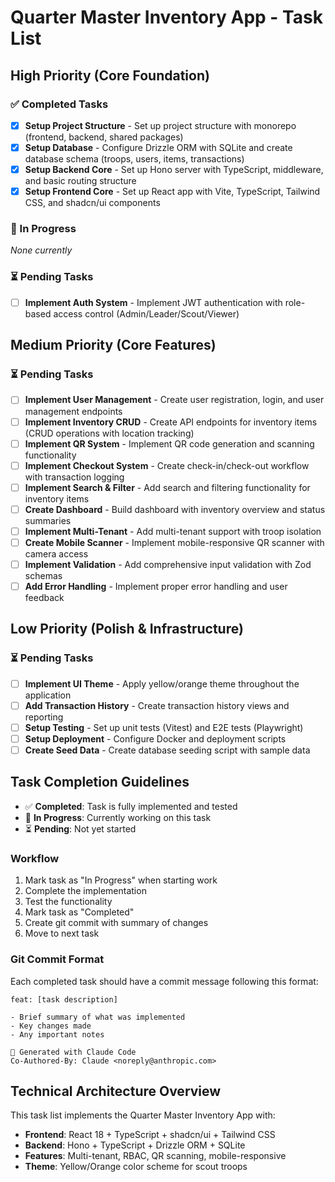 # Quarter Master Inventory App - Task List

## High Priority (Core Foundation)

### ✅ Completed Tasks

- [x] **Setup Project Structure** - Set up project structure with monorepo (frontend, backend, shared packages)
- [x] **Setup Database** - Configure Drizzle ORM with SQLite and create database schema (troops, users, items, transactions)
- [x] **Setup Backend Core** - Set up Hono server with TypeScript, middleware, and basic routing structure
- [x] **Setup Frontend Core** - Set up React app with Vite, TypeScript, Tailwind CSS, and shadcn/ui components

### 🔄 In Progress

_None currently_

### ⏳ Pending Tasks

- [ ] **Implement Auth System** - Implement JWT authentication with role-based access control (Admin/Leader/Scout/Viewer)

## Medium Priority (Core Features)

### ⏳ Pending Tasks

- [ ] **Implement User Management** - Create user registration, login, and user management endpoints
- [ ] **Implement Inventory CRUD** - Create API endpoints for inventory items (CRUD operations with location tracking)
- [ ] **Implement QR System** - Implement QR code generation and scanning functionality
- [ ] **Implement Checkout System** - Create check-in/check-out workflow with transaction logging
- [ ] **Implement Search & Filter** - Add search and filtering functionality for inventory items
- [ ] **Create Dashboard** - Build dashboard with inventory overview and status summaries
- [ ] **Implement Multi-Tenant** - Add multi-tenant support with troop isolation
- [ ] **Create Mobile Scanner** - Implement mobile-responsive QR scanner with camera access
- [ ] **Implement Validation** - Add comprehensive input validation with Zod schemas
- [ ] **Add Error Handling** - Implement proper error handling and user feedback

## Low Priority (Polish & Infrastructure)

### ⏳ Pending Tasks

- [ ] **Implement UI Theme** - Apply yellow/orange theme throughout the application
- [ ] **Add Transaction History** - Create transaction history views and reporting
- [ ] **Setup Testing** - Set up unit tests (Vitest) and E2E tests (Playwright)
- [ ] **Setup Deployment** - Configure Docker and deployment scripts
- [ ] **Create Seed Data** - Create database seeding script with sample data

## Task Completion Guidelines

- ✅ **Completed**: Task is fully implemented and tested
- 🔄 **In Progress**: Currently working on this task
- ⏳ **Pending**: Not yet started

### Workflow

1. Mark task as "In Progress" when starting work
2. Complete the implementation
3. Test the functionality
4. Mark task as "Completed"
5. Create git commit with summary of changes
6. Move to next task

### Git Commit Format

Each completed task should have a commit message following this format:

```
feat: [task description]

- Brief summary of what was implemented
- Key changes made
- Any important notes

🤖 Generated with Claude Code
Co-Authored-By: Claude <noreply@anthropic.com>
```

## Technical Architecture Overview

This task list implements the Quarter Master Inventory App with:

- **Frontend**: React 18 + TypeScript + shadcn/ui + Tailwind CSS
- **Backend**: Hono + TypeScript + Drizzle ORM + SQLite
- **Features**: Multi-tenant, RBAC, QR scanning, mobile-responsive
- **Theme**: Yellow/Orange color scheme for scout troops
